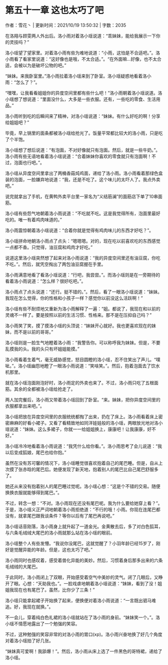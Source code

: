 # 第五十一章 这也太巧了吧

作者：雪花丶 | 更新时间：2021/10/19 13:50:32 | 字数：2035

在洛翔与顾雯两人外出后。洛小雨对着洛小瑶说道：“乖妹妹，能给我展示一下你的灵技吗？”

洛小瑶望了望家里。对着洛小雨有些为难地说道：“小雨，这怕是不合适吧。”。洛小雨看了看家里说道：“这好像也是哦，不太合适。”。“在外面嘛…好像，也不太合适，会被以为是破坏公物的吧。”

“妹妹。来我卧室里。”洛小雨拉着洛小瑶来到了卧室。洛小瑶疑惑地看着洛小雨：“怎么了？”。

“嘿嘿，让我看看姐姐你的异度空间里都有些什么吧！”洛小雨朝着洛小瑶说道。洛小瑶想了想说道：“里面没什么，大多是一些衣服。还有，一些吃的零食、生活用品。”

洛小雨听到吃的后瞬间来了精神，对洛小瑶说道：“妹妹。有什么好吃的啊！分享给姐姐吧？”

毕竟，早上锅里的面条都被洛小瑶给抢光了。饭量平常都比较大的洛小雨，只是吃了个半饱。

洛小瑶想了想后说道：“有泡面，不对好像就只有泡面。然后，就是一些牛奶。”。洛小雨有些无语地看着洛小瑶说道：“合着妹妹你喜欢的零食就只有泡面啊！不过，泡面也行吧。”。

洛小瑶从异度空间里拿出了两桶香菇炖鸡面，递给了洛小雨。洛小雨看着那绿色盒装的泡面，一脸嫌弃地说道：“我，还是不吃了。这个味儿的太吓人了。我点外卖吧。”

说完就拿出了手机，在黄鸭外卖平台里一家名为“义结筋澜”的面筋店下单了10串面筋。

洛小瑶有些怨气地朝着洛小雨说道：“不吃就不吃。这是我觉得所有，泡面里最好吃的。唯一有着鸡肉味道的。”

洛小雨震惊朝着洛小瑶说道：“合着你就是觉得有鸡肉味儿的东西才好吃？”。

洛小瑶拼命地朝洛小雨点了点头：“嗯嗯嗯。对的，现在吃以前喜欢吃的东西感觉一点都不香。只觉得，油豆腐和鸡肉才好吃。”

说道这里洛小瑶突然想了起来对洛小雨说道：“我的异度空间里还有油豆腐，你吃不吃。”。然后，就凭空掏出了两包油豆腐握在手里。

洛小雨满意地看了看洛小瑶说道：“行吧，我尝尝。”。而洛小瑶则是在一旁期待的看着洛小雨说道：“怎么样？很好吃吧。”。

洛小雨点了点头说道：“还行。挺不错的。”。然后，看了一眼洛小瑶说道：“妹妹。我现在怎么觉得，你的性格和小孩子一样？感觉你以前没这么活跃啊！”

洛小瑶有些不耐烦地又重新为洛小雨解释了一遍：“姐。都说了，我现在和以前的灵魂不一样了。要是按照以前的生活习惯、性格来。那不是在压抑自己吗？”

洛小雨笑了笑，摸了摸洛小瑶的头顶说：“妹妹开心就好。我也更喜欢现在的妹妹，而不是以前的哥哥。”

洛小瑶则是一脸生气地瞪着洛小雨：“我警告你。可以称呼我为妹妹。但是，不要乱摸我的头。我的头只有坏姐姐能摸。”

洛小雨看着生着气，毫无威胁感觉，怒目圆瞪的洛小瑶，忍不住笑出了声儿。“噗呲。”。洛小瑶幽怨地瞪了一眼洛小雨说道：“笑啥笑。”。然后，抱着泡面去了饮水机那里。

就在洛小瑶泡面刚泡好时，洛小雨定的外卖也来了。不过，洛小雨只吃了五根面筋。其余的全都被洛小瑶给抢走了。

两人加完餐后，洛小雨又带着洛小瑶回到了卧室。“来。妹妹，把你异度空间里的衣服都拿出来吧。”。

洛小瑶把放在异度空间里的衣服统统都掏了出来，扔在了床上。洛小雨看着床上密密麻麻的好看小裙子。又看了看精致地如同洋娃娃般的洛小瑶，两眼放光地对洛小瑶说道：“妹妹。这么多裙子，你就一一给姐姐换上，康康吧！让我康康，好不好。”

洛小瑶冷冷地看着洛小雨说道：“我凭什么给你看。”。洛小雨思考了会儿说道：“我以后变成狐娘，尾巴也给你抱。”

虽然在没有苏可馨的情况下，洛小瑶睡觉很喜欢抱着自己的尾巴睡。但是，自从上次摸了张赤晗的尾巴后。她便发现了新天地，抱着别人的尾巴比自己尾巴舒服多了。

她还从来没有抱着别人的尾巴睡过觉呢。洛小瑶心想：“这是个不错的交易。随便换换衣服就能够得到尾巴。”。

不过，转念一想：“不对。洛小雨现在还没有尾巴呢。我为什么要给她穿上看？”。于是，洛小瑶义正严词地朝着洛小雨拒绝道：“不行的哦！小雨。你现在连尾巴都没有，就拿尾巴跟我谈条件？等你以后有了尾巴再说吧。”

洛小瑶话音刚落，洛小雨身上就升起了一道金光。金黄散去后，多了对白色狐耳，与六条毛绒绒大尾巴的洛小雨就那么站在洛小瑶的眼前。

洛小瑶整个人有些发懵。“我说你没尾巴，这就觉醒了？小羽年龄已经15岁了，刚好是觉醒异能的年龄。但是，这也太巧了吧。”

洛小雨同时也感叹着，感受着兽化异能的美妙。然后，习惯着身后那多出来的六条毛绒绒的大尾巴。

于此同时，洛小雨闭上了双眼，开始感受着空气中美妙的灵气。闭了几眼后，又睁开了眼。心想：“天助我也。”。一脸戏虐地朝着洛小瑶说道：“妹妹，看到了没！姐姐我现在也有尾巴了。虽然，比你少了三条！”

洛小瑶只能拿起裙子开始换了起来，便换便对着洛小雨说道：“一言既出驷马难追。好，我现在就换。”。

不一会儿，穿着纯白色礼裙的洛小瑶就站在了洛小雨的身前。“妹妹笑一个。”。洛小瑶不情愿地露出了一个勉强的笑容。

不过，这种勉强的笑容非常的对洛小雨的胃口(xp)。洛小雨兴奋地换了好几个角度对着洛小瑶拍了好几张。

“妹妹真可爱啊！我舔爆！”。然后，洛小雨从床上选了一件黑色的哥特裙，递给了洛小瑶。

